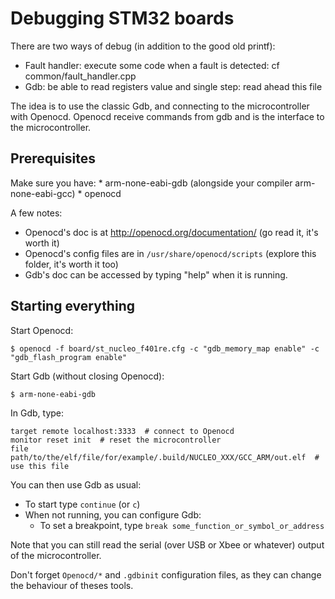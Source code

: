 
# Debugging STM32 boards

There are two ways of debug (in addition to the good old printf):

* Fault handler: execute some code when a fault is detected: cf common/fault_handler.cpp
* Gdb: be able to read registers value and single step: read ahead this file

The idea is to use the classic Gdb, and connecting to the microcontroller with Openocd.
Openocd receive commands from gdb and is the interface to the microcontroller.

## Prerequisites

Make sure you have:
    * arm-none-eabi-gdb (alongside your compiler arm-none-eabi-gcc)
    * openocd

A few notes:

* Openocd's doc is at <http://openocd.org/documentation/> (go read it, it's worth it)
* Openocd's config files are in `/usr/share/openocd/scripts` (explore this folder, it's worth it too)
* Gdb's doc can be accessed by typing "help" when it is running.

## Starting everything

Start Openocd:

```
$ openocd -f board/st_nucleo_f401re.cfg -c "gdb_memory_map enable" -c "gdb_flash_program enable"
```

Start Gdb (without closing Openocd):

```
$ arm-none-eabi-gdb
```

In Gdb, type:

```
target remote localhost:3333  # connect to Openocd
monitor reset init  # reset the microcontroller
file path/to/the/elf/file/for/example/.build/NUCLEO_XXX/GCC_ARM/out.elf  # use this file
```

You can then use Gdb as usual:
* To start type `continue` (or `c`)
* When not running, you can configure Gdb:
    * To set a breakpoint, type `break some_function_or_symbol_or_address`

Note that you can still read the serial (over USB or Xbee or whatever) output of the microcontroller.

Don't forget `Openocd/*` and `.gdbinit` configuration files, as they can change the behaviour of theses tools.
